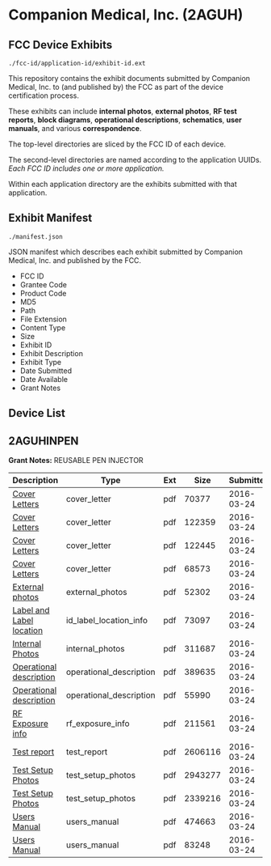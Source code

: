 # Companion Medical, Inc. (2AGUH)
## FCC Device Exhibits

```
./fcc-id/application-id/exhibit-id.ext
```

This repository contains the exhibit documents submitted by Companion Medical, Inc. to (and published by) the FCC as part of the device certification process.

These exhibits can include **internal photos**, **external photos**, **RF test reports**, **block diagrams**, **operational descriptions**, **schematics**, **user manuals**, and various **correspondence**.

The top-level directories are sliced by the FCC ID of each device.

The second-level directories are named according to the application UUIDs. *Each FCC ID includes one or more application.*

Within each application directory are the exhibits submitted with that application. 

## Exhibit Manifest

```
./manifest.json
```

JSON manifest which describes each exhibit submitted by Companion Medical, Inc. and published by the FCC.

- FCC ID
- Grantee Code
- Product Code
- MD5
- Path
- File Extension
- Content Type
- Size
- Exhibit ID
- Exhibit Description
- Exhibit Type
- Date Submitted
- Date Available
- Grant Notes

## Device List
## 2AGUHINPEN
**Grant Notes:** REUSABLE PEN INJECTOR

| Description | Type | Ext | Size | Submitted | Available |
| ----------- | ---- | --- | ---- | --------- | --------- |
| [Cover Letters](2AGUHINPEN/d004e0f856cfbe4550df44e247c9a16d/2940885.pdf) | cover_letter | pdf | 70377 | 2016-03-24 | 2016-03-24 |
| [Cover Letters](2AGUHINPEN/d004e0f856cfbe4550df44e247c9a16d/2940886.pdf) | cover_letter | pdf | 122359 | 2016-03-24 | 2016-03-24 |
| [Cover Letters](2AGUHINPEN/d004e0f856cfbe4550df44e247c9a16d/2940887.pdf) | cover_letter | pdf | 122445 | 2016-03-24 | 2016-03-24 |
| [Cover Letters](2AGUHINPEN/d004e0f856cfbe4550df44e247c9a16d/2940888.pdf) | cover_letter | pdf | 68573 | 2016-03-24 | 2016-03-24 |
| [External photos](2AGUHINPEN/d004e0f856cfbe4550df44e247c9a16d/2940889.pdf) | external_photos | pdf | 52302 | 2016-03-24 | 2016-03-24 |
| [Label and Label location](2AGUHINPEN/d004e0f856cfbe4550df44e247c9a16d/2940993.pdf) | id_label_location_info | pdf | 73097 | 2016-03-24 | 2016-03-24 |
| [Internal Photos](2AGUHINPEN/d004e0f856cfbe4550df44e247c9a16d/2940890.pdf) | internal_photos | pdf | 311687 | 2016-03-24 | 2016-03-24 |
| [Operational description](2AGUHINPEN/d004e0f856cfbe4550df44e247c9a16d/2809220.pdf) | operational_description | pdf | 389635 | 2016-03-24 | 2016-03-24 |
| [Operational description](2AGUHINPEN/d004e0f856cfbe4550df44e247c9a16d/2940893.pdf) | operational_description | pdf | 55990 | 2016-03-24 | 2016-03-24 |
| [RF Exposure info](2AGUHINPEN/d004e0f856cfbe4550df44e247c9a16d/2940895.pdf) | rf_exposure_info | pdf | 211561 | 2016-03-24 | 2016-03-24 |
| [Test report](2AGUHINPEN/d004e0f856cfbe4550df44e247c9a16d/2940897.pdf) | test_report | pdf | 2606116 | 2016-03-24 | 2016-03-24 |
| [Test Setup Photos](2AGUHINPEN/d004e0f856cfbe4550df44e247c9a16d/2940898.pdf) | test_setup_photos | pdf | 2943277 | 2016-03-24 | 2016-03-24 |
| [Test Setup Photos](2AGUHINPEN/d004e0f856cfbe4550df44e247c9a16d/2940899.pdf) | test_setup_photos | pdf | 2339216 | 2016-03-24 | 2016-03-24 |
| [Users Manual](2AGUHINPEN/d004e0f856cfbe4550df44e247c9a16d/2940900.pdf) | users_manual | pdf | 474663 | 2016-03-24 | 2016-03-24 |
| [Users Manual](2AGUHINPEN/d004e0f856cfbe4550df44e247c9a16d/2940901.pdf) | users_manual | pdf | 83248 | 2016-03-24 | 2016-03-24 |
